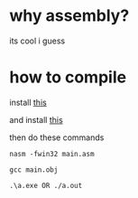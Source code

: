 # why assembly?
its cool i guess

# how to compile
install [this](https://www.nasm.org/)

and install [this](https://gcc.gnu.org/)

then do these commands

`nasm -fwin32 main.asm`

`gcc main.obj`

`.\a.exe OR ./a.out`
